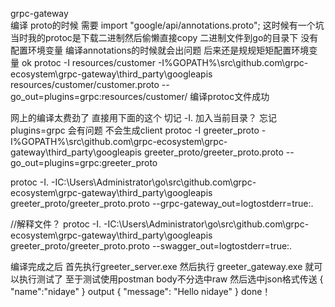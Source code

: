 grpc-gateway  
编译 proto的时候 需要 import "google/api/annotations.proto"; 这时候有一个坑 当时我的protoc是下载二进制然后偷懒直接copy  二进制文件到go的目录下 没有配置环境变量
编译annotations的时候就会出问题 后来还是规规矩矩配置环境变量 ok protoc -I resources/customer -I%GOPATH%\src\github.com\grpc-ecosystem\grpc-gateway\third_party\googleapis resources/customer/customer.proto --go_out=plugins=grpc:resources/customer/
编译protoc文件成功

网上的编译太费劲了  直接用下面的这个  切记 -I. 加入当前目录？ 忘记plugins=grpc 会有问题 不会生成client
protoc -I greeter_proto -I%GOPATH%\src\github.com\grpc-ecosystem\grpc-gateway\third_party\googleapis greeter_proto/greeter_proto.proto --go_out=plugins=grpc:greeter_proto


protoc -I. -IC:\Users\Administrator\go\src\github.com\grpc-ecosystem\grpc-gateway\third_party\googleapis greeter_proto/greeter_proto.proto --grpc-gateway_out=logtostderr=true:.

//解释文件？
protoc -I. -IC:\Users\Administrator\go\src\github.com\grpc-ecosystem\grpc-gateway\third_party\googleapis greeter_proto/greeter_proto.proto --swagger_out=logtostderr=true:.

编译完成之后  首先执行greeter_server.exe 然后执行 greeter_gateway.exe 就可以执行测试了
至于测试使用postman body不分选中raw 然后选中json格式传送 
{
    "name":"nidaye"
}
output
{
  "message": "Hello nidaye"
}
done！
